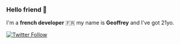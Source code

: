 ### Hello friend 👋

I'm a **french developer** :fr: my name is **Geoffrey** and I've got 21yo.

[![Twitter Follow](https://img.shields.io/twitter/follow/Geoffrey_Dev?color=%231DA1F2&label=Follow%20me&logo=Twitter&style=for-the-badge)](https://twitter.com/Geoffrey_Dev)
